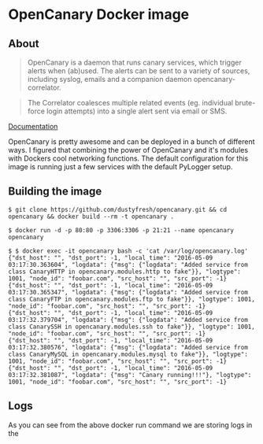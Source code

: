 # OpenCanary Docker image

## About
> OpenCanary is a daemon that runs canary services, which trigger alerts when (ab)used. The alerts can be sent to a variety of sources, including syslog, emails and a companion daemon opencanary-correlator.

> The Correlator coalesces multiple related events (eg. individual brute-force login attempts) into a single alert sent via email or SMS.

[Documentation](http://opencanary.readthedocs.io/en/latest/)

OpenCanary is pretty awesome and can be deployed in a bunch of different ways. I figured that combining the power of OpenCanary and it's modules with Dockers cool networking functions. The default configuration for this image is running just a few services with the default PyLogger setup.

## Building the image
```
$ git clone https://github.com/dustyfresh/opencanary.git && cd opencanary && docker build --rm -t opencanary .

$ docker run -d -p 80:80 -p 3306:3306 -p 21:21 --name opencanary opencanary

$ $ docker exec -it opencanary bash -c 'cat /var/log/opencanary.log'
{"dst_host": "", "dst_port": -1, "local_time": "2016-05-09 03:17:30.363604", "logdata": {"msg": {"logdata": "Added service from class CanaryHTTP in opencanary.modules.http to fake"}}, "logtype": 1001, "node_id": "foobar.com", "src_host": "", "src_port": -1}
{"dst_host": "", "dst_port": -1, "local_time": "2016-05-09 03:17:30.365347", "logdata": {"msg": {"logdata": "Added service from class CanaryFTP in opencanary.modules.ftp to fake"}}, "logtype": 1001, "node_id": "foobar.com", "src_host": "", "src_port": -1}
{"dst_host": "", "dst_port": -1, "local_time": "2016-05-09 03:17:32.379704", "logdata": {"msg": {"logdata": "Added service from class CanarySSH in opencanary.modules.ssh to fake"}}, "logtype": 1001, "node_id": "foobar.com", "src_host": "", "src_port": -1}
{"dst_host": "", "dst_port": -1, "local_time": "2016-05-09 03:17:32.380576", "logdata": {"msg": {"logdata": "Added service from class CanaryMySQL in opencanary.modules.mysql to fake"}}, "logtype": 1001, "node_id": "foobar.com", "src_host": "", "src_port": -1}
{"dst_host": "", "dst_port": -1, "local_time": "2016-05-09 03:17:32.381087", "logdata": {"msg": "Canary running!!!"}, "logtype": 1001, "node_id": "foobar.com", "src_host": "", "src_port": -1}
```

## Logs
As you can see from the above docker run command we are storing logs in the
